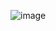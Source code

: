 ![image](https://user-images.githubusercontent.com/86946311/125689223-285ae74f-bc64-4d0f-b2b1-4abd1c152d67.png)
